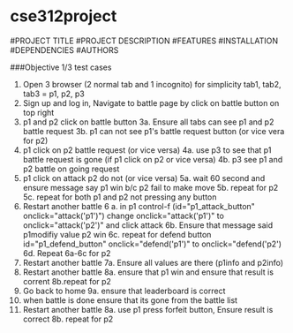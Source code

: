 # cse312project
#PROJECT TITLE
#PROJECT DESCRIPTION
#FEATURES
#INSTALLATION
#DEPENDENCIES
#AUTHORS

###Objective 1/3 test cases
1. Open 3 browser (2 normal tab and 1 incognito) for simplicity tab1, tab2, tab3 = p1, p2, p3
2. Sign up and log in, Navigate to battle page by click on battle button on top right
3. p1 and p2 click on battle button
    3a. Ensure all tabs can see p1 and p2 battle request
    3b. p1 can not see p1's battle request button (or vice vera for p2)
4. p1 click on p2 battle request (or vice versa)
    4a. use p3 to see that p1 battle request is gone (if p1 click on p2 or vice versa) 
    4b. p3 see p1 and p2 battle on going request
5. p1 click on attack p2 do not (or vice versa)
    5a. wait 60 second and ensure message say p1 win b/c p2 fail to make  move
    5b. repeat for p2 
    5c. repeat for both p1 and p2 not pressing any button
6. Restart another battle
    6 a. in p1 control-f (id="p1_attack_button" onclick="attack('p1')") change onclick="attack('p1')" to onclick="attack('p2')" and click attack
    6b. Ensure that message said p1modifiy value p2 win 
    6c. repeat for defend button id="p1_defend_button" onclick="defend('p1')" to onclick="defend('p2')
    6d. Repeat 6a-6c for p2
7. Restart another battle
    7a. Ensure all values are there (p1info and p2info)
8. Restart another battle
    8a. ensure that p1 win and ensure that result is corrent
    8b.repeat for p2 
9. Go back to home
    9a. ensure that leaderboard is correct 
10. when battle is done ensure that its gone from the battle list
11. Restart another battle
    8a. use p1 press forfeit button, Ensure result is correct
    8b. repeat for p2 